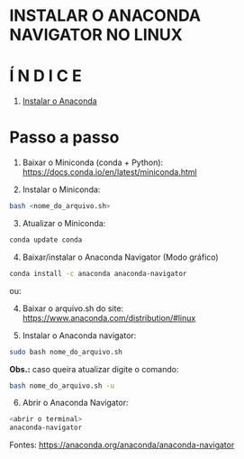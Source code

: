 # INSTALAR O ANACONDA NAVIGATOR NO LINUX

# Í N D I C E

1. [Instalar o Anaconda](#instalar)

# Passo a passo

<div id='instalar'/>

1. Baixar o Miniconda (conda + Python): https://docs.conda.io/en/latest/miniconda.html  

2. Instalar o Miniconda:  

```bash
bash <nome_do_arquivo.sh>
```  

3. Atualizar o Miniconda:  

```bash
conda update conda
```

4. Baixar/instalar o Anaconda Navigator (Modo gráfico)  

```bash
conda install -c anaconda anaconda-navigator
```

ou:  

4. Baixar o arquivo.sh do site: https://www.anaconda.com/distribution/#linux  

5. Instalar o Anaconda navigator:  

```bash
sudo bash nome_do_arquivo.sh
```

**Obs.:** caso queira atualizar digite o comando:  

```bash
bash nome_do_arquivo.sh -u
```

6. Abrir o Anaconda Navigator:  

```bash
<abrir o terminal>
anaconda-navigator
```

Fontes: https://anaconda.org/anaconda/anaconda-navigator  
